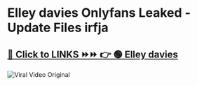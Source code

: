 
 # Elley davies Onlyfans Leaked - Update Files irfja

## <h2><a href="https://clipsfans.com/Elley_davies&ref=git">🔗 Click to LINKS ⏩⏩ 👉 🟢 Elley davies </a></h2>

<a href="https://clipsfans.com/Elley_davies&ref=git" rel="nofollow" data-target="animated-image.originalLink"><img src="https://i.ibb.co.com/xMMVF88/686577567.gif" alt="Viral Video Original" style="max-width: 100%; display: inline-block;" data-target="animated-image.originalImage"></a>

